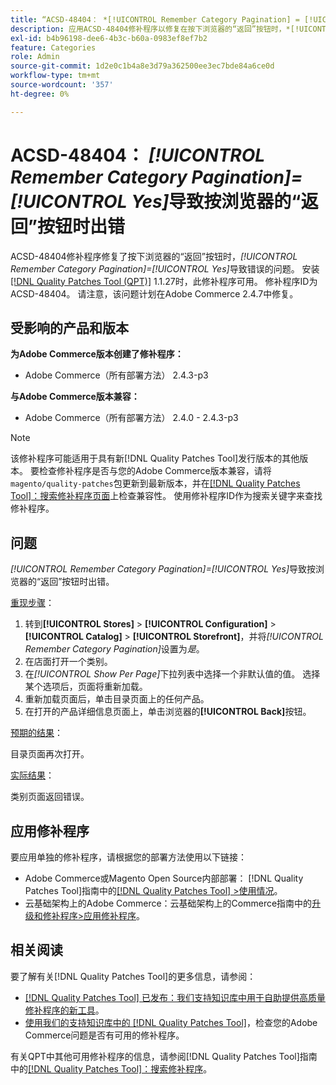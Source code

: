 ```yaml
---
title: “ACSD-48404： *[!UICONTROL Remember Category Pagination] = [!UICONTROL Yes]*在按下浏览器的‘后退’按钮时导致错误”
description: 应用ACSD-48404修补程序以修复在按下浏览器的“返回”按钮时，*[!UICONTROL Remember Category Pagination] = [!UICONTROL Yes]*导致错误的Adobe Commerce问题。
exl-id: b4b96198-dee6-4b3c-b60a-0983ef8ef7b2
feature: Categories
role: Admin
source-git-commit: 1d2e0c1b4a8e3d79a362500ee3ec7bde84a6ce0d
workflow-type: tm+mt
source-wordcount: '357'
ht-degree: 0%

---
```


# ACSD-48404： *[!UICONTROL Remember Category Pagination]=[!UICONTROL Yes]*&#x200B;导致按浏览器的“返回”按钮时出错

ACSD-48404修补程序修复了按下浏览器的“返回”按钮时，*[!UICONTROL Remember Category Pagination]=[!UICONTROL Yes]*&#x200B;导致错误的问题。 安装[[!DNL Quality Patches Tool (QPT)]](/help/announcements/adobe-commerce-announcements/magento-quality-patches-released-new-tool-to-self-serve-quality-patches.md) 1.1.27时，此修补程序可用。 修补程序ID为ACSD-48404。 请注意，该问题计划在Adobe Commerce 2.4.7中修复。

## 受影响的产品和版本

**为Adobe Commerce版本创建了修补程序：**

* Adobe Commerce（所有部署方法） 2.4.3-p3

**与Adobe Commerce版本兼容：**

* Adobe Commerce（所有部署方法） 2.4.0 - 2.4.3-p3

>[!NOTE]
>
>该修补程序可能适用于具有新[!DNL Quality Patches Tool]发行版本的其他版本。 要检查修补程序是否与您的Adobe Commerce版本兼容，请将`magento/quality-patches`包更新到最新版本，并在[[!DNL Quality Patches Tool]：搜索修补程序页面](https://experienceleague.adobe.com/tools/commerce-quality-patches/index.html?lang=zh-Hans)上检查兼容性。 使用修补程序ID作为搜索关键字来查找修补程序。

## 问题

*[!UICONTROL Remember Category Pagination]=[!UICONTROL Yes]*&#x200B;导致按浏览器的“返回”按钮时出错。


<u>重现步骤</u>：

1. 转到&#x200B;**[!UICONTROL Stores]** > **[!UICONTROL Configuration]** > **[!UICONTROL Catalog]** > **[!UICONTROL Storefront]**，并将&#x200B;*[!UICONTROL Remember Category Pagination]*&#x200B;设置为&#x200B;*是*。
1. 在店面打开一个类别。
1. 在&#x200B;*[!UICONTROL Show Per Page]*&#x200B;下拉列表中选择一个非默认值的值。 选择某个选项后，页面将重新加载。
1. 重新加载页面后，单击目录页面上的任何产品。
1. 在打开的产品详细信息页面上，单击浏览器的&#x200B;**[!UICONTROL Back]**&#x200B;按钮。

<u>预期的结果</u>：

目录页面再次打开。

<u>实际结果</u>：

类别页面返回错误。

## 应用修补程序

要应用单独的修补程序，请根据您的部署方法使用以下链接：

* Adobe Commerce或Magento Open Source内部部署： [!DNL Quality Patches Tool]指南中的[[!DNL Quality Patches Tool] >使用情况](https://experienceleague.adobe.com/docs/commerce-operations/tools/quality-patches-tool/usage.html?lang=zh-Hans)。
* 云基础架构上的Adobe Commerce：云基础架构上的Commerce指南中的[升级和修补程序>应用修补程序](https://experienceleague.adobe.com/docs/commerce-cloud-service/user-guide/develop/upgrade/apply-patches.html?lang=zh-Hans)。

## 相关阅读

要了解有关[!DNL Quality Patches Tool]的更多信息，请参阅：

* [[!DNL Quality Patches Tool] 已发布：我们支持知识库中用于自助提供高质量修补程序的新工具](/help/announcements/adobe-commerce-announcements/magento-quality-patches-released-new-tool-to-self-serve-quality-patches.md)。
* [使用我们的支持知识库中的 [!DNL Quality Patches Tool]](/help/support-tools/patches-available-in-qpt-tool/check-patch-for-magento-issue-with-magento-quality-patches.md)，检查您的Adobe Commerce问题是否有可用的修补程序。

有关QPT中其他可用修补程序的信息，请参阅[!DNL Quality Patches Tool]指南中的[[!DNL Quality Patches Tool]：搜索修补程序](https://experienceleague.adobe.com/tools/commerce-quality-patches/index.html?lang=zh-Hans)。
